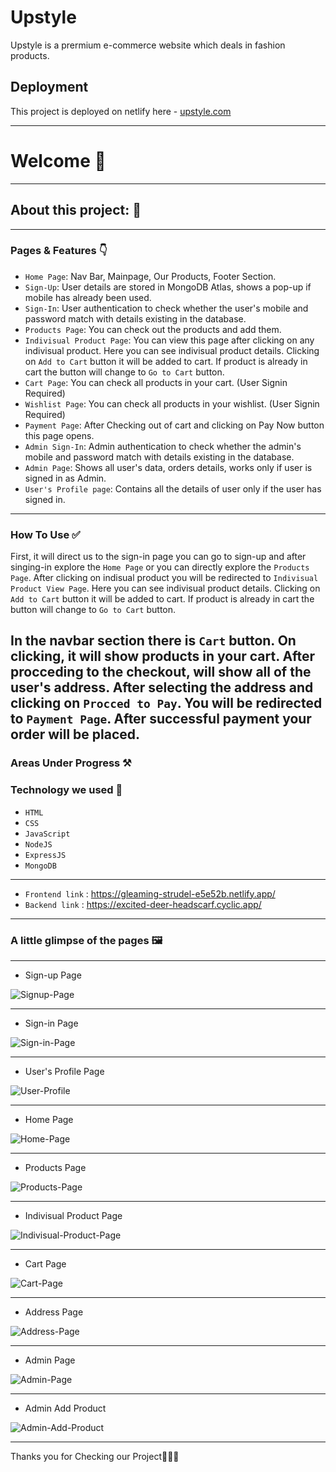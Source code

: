 # Upstyle
Upstyle is a prermium e-commerce website which deals in fashion products.

## Deployment

This project is deployed on netlify here - [upstyle.com](https://uppstyle.netlify.app/)

---

# Welcome 👋

---

## About this project: 🙌

---

### Pages & Features 👇

- `Home Page`: Nav Bar, Mainpage, Our Products, Footer Section.
- `Sign-Up`: User details are stored in MongoDB Atlas, shows a pop-up if mobile has already been used.
- `Sign-In`: User authentication to check whether the user's mobile and password match with details existing in the database.
- `Products Page`: You can check out the products and add them.
- `Indivisual Product Page`: You can view this page after clicking on any indivisual product. Here you can see indivisual product details. Clicking on `Add to Cart` button it will be added to cart. If product is already in cart the button will change to `Go to Cart` button.
- `Cart Page`: You can check all products in your cart. (User Signin Required)
- `Wishlist Page`: You can check all products in your wishlist. (User Signin Required)
- `Payment Page`: After Checking out of cart and clicking on Pay Now button this page opens.
- `Admin Sign-In`: Admin authentication to check whether the admin's mobile and password match with details existing in the database.
- `Admin Page`: Shows all user's data, orders details, works only if user is signed in as Admin.
- `User's Profile page`: Contains all the details of user only if the user has signed in.

---

### How To Use ✅

First, it will direct us to the sign-in page you can go to sign-up and after singing-in explore the `Home Page` or you can directly explore the `Products Page`. After clicking on indisual product you will be redirected to `Indivisual Product View Page`. Here you can see indivisual product details. Clicking on `Add to Cart` button it will be added to cart. If product is already in cart the button will change to `Go to Cart` button.

In the navbar section there is `Cart` button. On clicking, it will show products in your cart. After procceding to the checkout, will show all of the user's address. After selecting the address and clicking on `Procced to Pay`. You will be redirected to `Payment Page`. After successful payment your order will be placed.
---

### Areas Under Progress ⚒️



### Technology we used 🔧

- `HTML` 
- `CSS` 
- `JavaScript`
- `NodeJS`
- `ExpressJS`
- `MongoDB`

----
- `Frontend link` : https://gleaming-strudel-e5e52b.netlify.app/
- `Backend link`  : https://excited-deer-headscarf.cyclic.app/
----

### A little glimpse of the pages 🖼️
----

- Sign-up Page

![Signup-Page](https://user-images.githubusercontent.com/112754583/230773551-880d3424-6f95-422b-b175-0bcea35ab955.png)

----

- Sign-in Page

![Sign-in-Page](https://user-images.githubusercontent.com/112754583/230773553-c79d87f8-2d03-430d-96c0-34a19315d7aa.png)

----

- User's Profile Page

![User-Profile](https://user-images.githubusercontent.com/112754583/230773555-8fd6c538-3485-4f30-a05b-a1c91ed03ee0.png)

----

- Home Page

![Home-Page](https://user-images.githubusercontent.com/112754583/230773539-8aeac83f-1ee9-4c15-b54f-d32da7bdeb1c.png)

----

- Products Page

![Products-Page](https://user-images.githubusercontent.com/112754583/230773556-440c7301-99f6-46d3-9c9a-0660cb2084ad.png)

----

- Indivisual Product Page

![Indivisual-Product-Page](https://user-images.githubusercontent.com/112754583/230773557-d6a86b88-da5e-4ff7-bb1a-272a89de91fe.png)

----

- Cart Page

![Cart-Page](https://user-images.githubusercontent.com/112754583/230773736-5ba9404f-5176-43e0-8c3b-48d02d6f1384.png)

----

- Address Page

![Address-Page](https://user-images.githubusercontent.com/112754583/230773739-8edb8485-254a-465c-bb75-579bb07e64ca.png)

----
- Admin Page

![Admin-Page](https://user-images.githubusercontent.com/112754583/230773742-30429c0d-2717-4401-ade5-16e9549c97b7.png)

----

- Admin Add Product

![Admin-Add-Product](https://user-images.githubusercontent.com/112754583/230773743-6b19cc59-4565-4e4a-94a3-6e5668dbac3c.png)

----

Thanks you for Checking our Project🙏🏻😇
